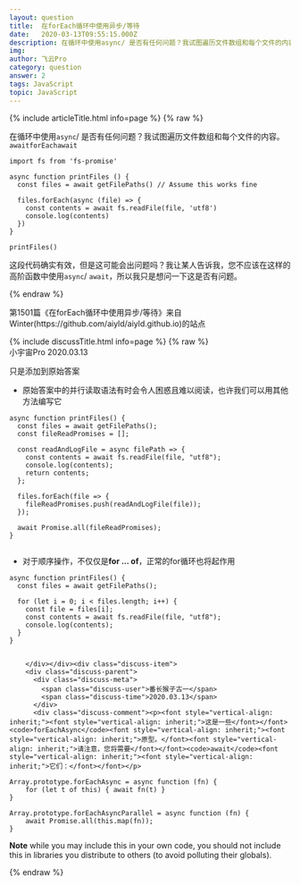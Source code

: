 ```yaml
---
layout: question
title:  在forEach循环中使用异步/等待
date:   2020-03-13T09:55:15.000Z
description: 在循环中使用async/ 是否有任何问题？我试图遍历文件数组和每个文件的内容。awaitforEachawaitimport fs from 'fs-...
img: 
author: 飞云Pro
category: question
answer: 2
tags: JavaScript
topic: JavaScript
---
```

<div class="article-root">
  <div class="article">
    {% include articleTitle.html info=page %}
    {% raw %}
    <div class="article-content"><p><font style="vertical-align: inherit;"><font style="vertical-align: inherit;">在</font><font style="vertical-align: inherit;">循环中</font><font style="vertical-align: inherit;">使用</font></font><code>async</code><font style="vertical-align: inherit;"><font style="vertical-align: inherit;">/ </font><font style="vertical-align: inherit;">是否有任何问题</font><font style="vertical-align: inherit;">？</font><font style="vertical-align: inherit;">我试图遍历文件数组和</font><font style="vertical-align: inherit;">每个文件的内容。</font></font><code>await</code><font style="vertical-align: inherit;"></font><code>forEach</code><font style="vertical-align: inherit;"></font><code>await</code><font style="vertical-align: inherit;"></font></p>

<pre><code>import fs from 'fs-promise'<font></font>
<font></font>
async function printFiles () {<font></font>
  const files = await getFilePaths() // Assume this works fine<font></font>
<font></font>
  files.forEach(async (file) =&gt; {<font></font>
    const contents = await fs.readFile(file, 'utf8')<font></font>
    console.log(contents)<font></font>
  })<font></font>
}<font></font>
<font></font>
printFiles()<font></font>
</code></pre>

<p><font style="vertical-align: inherit;"><font style="vertical-align: inherit;">这段代码确实有效，但是这可能会出问题吗？</font><font style="vertical-align: inherit;">我让某人告诉我，您不应该</font><font style="vertical-align: inherit;">在这样的高阶函数中</font><font style="vertical-align: inherit;">使用</font></font><code>async</code><font style="vertical-align: inherit;"><font style="vertical-align: inherit;">/ </font></font><code>await</code><font style="vertical-align: inherit;"><font style="vertical-align: inherit;">，所以我只是想问一下这是否有问题。</font></font></p></div>
    {% endraw %}
  </div>
  <p class="winter_mark">第1501篇《在forEach循环中使用异步/等待》来自Winter(https://github.com/aiyld/aiyld.github.io)的站点</p>
  <div class="discuss-wrapper">
    {% include discussTitle.html info=page %}
    {% raw %}
    <div class="discuss-item">
        <div class="discuss-parent">
          <div class="discuss-meta">
            <span class="discuss-user">小宇宙Pro</span>
            <span class="discuss-time">2020.03.13</span>
          </div>
          <div class="discuss-comment"><p><font style="vertical-align: inherit;"><font style="vertical-align: inherit;">只是添加到原始答案</font></font></p>

<ul>
<li><font style="vertical-align: inherit;"><font style="vertical-align: inherit;">原始答案中的并行读取语法有时会令人困惑且难以阅读，也许我们可以用其他方法编写它</font></font></li>
</ul>

<pre><code>async function printFiles() {<font></font>
  const files = await getFilePaths();<font></font>
  const fileReadPromises = [];<font></font>
<font></font>
  const readAndLogFile = async filePath =&gt; {<font></font>
    const contents = await fs.readFile(file, "utf8");<font></font>
    console.log(contents);<font></font>
    return contents;<font></font>
  };<font></font>
<font></font>
  files.forEach(file =&gt; {<font></font>
    fileReadPromises.push(readAndLogFile(file));<font></font>
  });<font></font>
<font></font>
  await Promise.all(fileReadPromises);<font></font>
}<font></font>
<font></font>
</code></pre>

<ul>
<li><font style="vertical-align: inherit;"><font style="vertical-align: inherit;">对于顺序操作，不仅仅是</font></font><strong><font style="vertical-align: inherit;"><font style="vertical-align: inherit;">for ... of</font></font></strong><font style="vertical-align: inherit;"><font style="vertical-align: inherit;">，正常的for循环也将起作用</font></font></li>
</ul>

<pre><code>async function printFiles() {<font></font>
  const files = await getFilePaths();<font></font>
<font></font>
  for (let i = 0; i &lt; files.length; i++) {<font></font>
    const file = files[i];<font></font>
    const contents = await fs.readFile(file, "utf8");<font></font>
    console.log(contents);<font></font>
  }<font></font>
}<font></font>
<font></font>
</code></pre></div>
        </div></div><div class="discuss-item">
        <div class="discuss-parent">
          <div class="discuss-meta">
            <span class="discuss-user">番长猴子古一</span>
            <span class="discuss-time">2020.03.13</span>
          </div>
          <div class="discuss-comment"><p><font style="vertical-align: inherit;"><font style="vertical-align: inherit;">这是一些</font></font><code>forEachAsync</code><font style="vertical-align: inherit;"><font style="vertical-align: inherit;">原型。</font><font style="vertical-align: inherit;">请注意，您将需要</font></font><code>await</code><font style="vertical-align: inherit;"><font style="vertical-align: inherit;">它们：</font></font></p>

<pre><code>Array.prototype.forEachAsync = async function (fn) {<font></font>
    for (let t of this) { await fn(t) }<font></font>
}<font></font>
<font></font>
Array.prototype.forEachAsyncParallel = async function (fn) {<font></font>
    await Promise.all(this.map(fn));<font></font>
}<font></font>
</code></pre>

<p><strong>Note</strong> while you may include this in your own code, you should not include this in libraries you distribute to others (to avoid polluting their globals).</p></div>
        </div></div>
    {% endraw %}
  </div>
<div>
